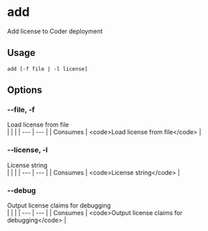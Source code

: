 
# add

 
Add license to Coder deployment


## Usage
```console
add [-f file | -l license]
```


## Options
### --file, -f
Load license from file
<br/>
| | |
| --- | --- |
| Consumes | &lt;code&gt;Load license from file&lt;/code&gt; |

### --license, -l
License string
<br/>
| | |
| --- | --- |
| Consumes | &lt;code&gt;License string&lt;/code&gt; |

### --debug
Output license claims for debugging
<br/>
| | |
| --- | --- |
| Consumes | &lt;code&gt;Output license claims for debugging&lt;/code&gt; |

